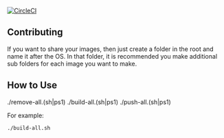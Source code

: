 [![CircleCI](https://circleci.com/gh/b01/docker-images/tree/master.svg?style=svg)](https://circleci.com/gh/b01/docker-images/tree/master)
## Contributing
If you want to share your images, then just create a folder
in the root and name it after the OS. In that folder, it is recommended you
make additional sub folders for each image you want to make.


## How to Use

./remove-all.(sh|ps1)
./build-all.(sh|ps1)
./push-all.(sh|ps1)

For example:
```bash
./build-all.sh
```